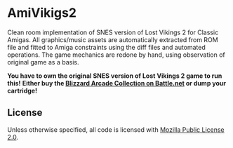 # AmiVikigs2

Clean room implementation of SNES version of Lost Vikings 2 for Classic Amigas.
All graphics/music assets are automatically extracted from ROM file and fitted to Amiga constraints using the diff files and automated operations.
The game mechanics are redone by hand, using observation of original game as a basis.

**You have to own the original SNES version of Lost Vikings 2 game to run this!**
**Either buy the [Blizzard Arcade Collection on Battle.net](https://shop.battle.net/en-us/product/blizzard-arcade-collection) or dump your cartridge!**

## License

Unless otherwise specified, all code is licensed with [Mozilla Public License 2.0](./LICENSE).
